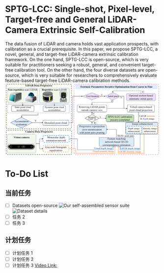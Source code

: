 # SPTG-LCC: Single-shot, Pixel-level, Target-free and General LiDAR-Camera Extrinsic Self-Calibration
The data fusion of LiDAR and camera holds vast application prospects, with calibration as a crucial prerequisite. In this paper, we propose SPTG-LCC, a novel, general, and target-free LiDAR-camera extrinsic calibration framework. On the one hand, SPTG-LCC  is open-source, which is very suitable for practitioners seeking a robust, general, and convenient target-free calibration tool. On the other hand, the four diverse datasets are open-source, which is very suitable for researchers to comprehensively evaluate feature-based target-free LiDAR-camera calibration methods.
![The pipeline of SPTG-LCC](./img/framework_LC.png)
# To-Do List

## 当前任务

- [ ] Datasets open-source
      ![Our self-assembled sensor suite](./img/video_M1_03(3).png)
      ![Dataset details](./img/video_M1_05.png)
- [ ] 任务 2
- [ ] 任务 3

## 计划任务

- [ ] 计划任务 1
- [ ] 计划任务 2
- [ ] 计划任务 3
[Video Link: ]()
